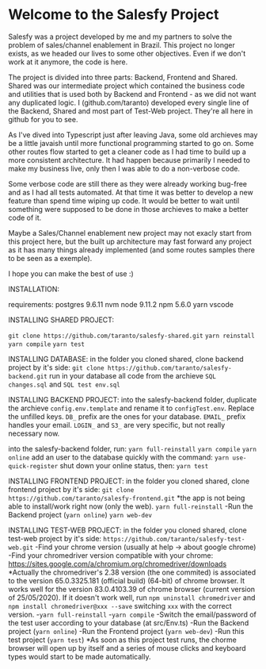 # Welcome to the Salesfy Project

Salesfy was a project developed by me and my partners to solve the problem of sales/channel enablement in Brazil. This project no longer exists, as we headed our lives to some other objectives. Even if we don't work at it anymore, the code is here.

The project is divided into three parts: Backend, Frontend and Shared. Shared was our intermediate project which contained the business code and utilities that is used both by Backend and Frontend - as we did not want any duplicated logic. I (github.com/taranto) developed every single line of the Backend, Shared and most part of Test-Web project. They're all here in github for you to see.

As I've dived into Typescript just after leaving Java, some old archieves may be a little javaish until more functional programming started to go on. Some other routes flow started to get a cleaner code as I had time to build up a more consistent architecture. It had happen because primarily I needed to make my business live, only then I was able to do a non-verbose code. 

Some verbose code are still there as they were already working bug-free and as I had all tests automated. At that time it was better to develop a new feature than spend time wiping up code. It would be better to wait until something were supposed to be done in those archieves to make a better code of it.

Maybe a Sales/Channel enablement new project may not exacly start from this project here, but the built up architecture may fast forward any project as it has many things already implemented (and some routes samples there to be seen as a exemple).

I hope you can make the best of use :)

INSTALLATION:

requirements:
postgres 9.6.11
nvm
node 9.11.2
npm 5.6.0
yarn
vscode

INSTALLING SHARED PROJECT:

`git clone https://github.com/taranto/salesfy-shared.git`
`yarn reinstall`
`yarn compile`
`yarn test`

INSTALLING DATABASE:
in the folder you cloned shared, clone backend project by it's side:
`git clone https://github.com/taranto/salesfy-backend.git`
run in your database all code from the archieve `SQL changes.sql` and `SQL test env.sql`

INSTALLING BACKEND PROJECT:
into the salesfy-backend folder, duplicate the archieve `config.env.template` and rename it to `configTest.env`. Replace the unfilled keys.
`DB_` prefix are the ones for your database. `EMAIL_` prefix handles your email. `LOGIN_` and `S3_` are very specific, but not really necessary now. 

into the salesfy-backend folder, run:
`yarn full-reinstall`
`yarn compile`
`yarn online`
add an user to the database quickly with the command: `yarn use-quick-register`
shut down your online status, then:
`yarn test`

INSTALLING FRONTEND PROJECT:
in the folder you cloned shared, clone frontend project by it's side:
`git clone https://github.com/taranto/salesfy-frontend.git`
*the app is not being able to install/work right now (only the web).
`yarn full-reinstall`
-Run the Backend project (`yarn online`)
`yarn web-dev`

INSTALLING TEST-WEB PROJECT:
in the folder you cloned shared, clone test-web project by it's side:
`https://github.com/taranto/salesfy-test-web.git`
-Find your chrome version (usually at help -> about google chrome)
-Find your chromedriver version compatible with your chrome: https://sites.google.com/a/chromium.org/chromedriver/downloads
*Actually the chromedriver's 2.38 version (the one commited) is associated to the version 65.0.3325.181 (official build) (64-bit) of chrome browser. It works well for the version 83.0.4103.39 of chrome browser (current version of 25/05/2020). If it doesn't work well, run `npm uninstall chromedriver` and `npm install chromedriver@xxx --save` switching `xxx` with the correct version.
-`yarn full-reinstall`
-`yarn compile`
-Switch the email/password of the test user according to your database (at src/Env.ts)
-Run the Backend project (`yarn online`)
-Run the Frontend project (`yarn web-dev`)
-Run this test project (`yarn test`)
*As soon as this project test runs, the chorme browser will open up by itself and a series of mouse clicks and keyboard types would start to be made automatically.
